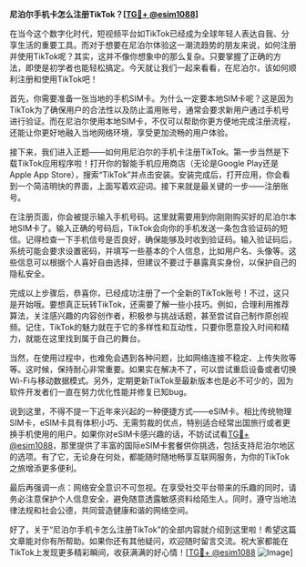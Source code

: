 **尼泊尔手机卡怎么注册TikTok？[[TG💪+ @esim1088](https://t.me/s/esim1088)]**

在当今这个数字化时代，短视频平台如TikTok已经成为全球年轻人表达自我、分享生活的重要工具。而对于想要在尼泊尔体验这一潮流趋势的朋友来说，如何注册并使用TikTok呢？其实，这并不像你想象中的那么复杂。只要掌握了正确的方法，即使是初学者也能轻松搞定。今天就让我们一起来看看，在尼泊尔，该如何顺利注册和使用TikTok吧！

首先，你需要准备一张当地的手机SIM卡。为什么一定要本地SIM卡呢？这是因为TikTok为了确保用户的合法性以及防止滥用账号，通常会要求新用户通过手机号进行验证。而在尼泊尔使用本地SIM卡，不仅可以帮助你更方便地完成注册流程，还能让你更好地融入当地网络环境，享受更加流畅的用户体验。

接下来，我们进入正题——如何用尼泊尔的手机卡注册TikTok。第一步当然是下载TikTok应用程序啦！打开你的智能手机应用商店（无论是Google Play还是Apple App Store），搜索“TikTok”并点击安装。安装完成后，打开应用，你会看到一个简洁明快的界面，上面写着欢迎词。接下来就是最关键的一步——注册账号。

在注册页面，你会被提示输入手机号码。这里就需要用到你刚刚购买好的尼泊尔本地SIM卡了。输入正确的号码后，TikTok会向你的手机发送一条包含验证码的短信。记得检查一下手机信号是否良好，确保能够及时收到验证码。输入验证码后，系统可能会要求设置密码，并填写一些基本的个人信息，比如用户名、头像等。这些信息可以根据个人喜好自由选择，但建议不要过于暴露真实身份，以保护自己的隐私安全。

完成以上步骤后，恭喜你，已经成功注册了一个全新的TikTok账号！不过，这只是开始哦。要想真正玩转TikTok，还需要了解一些小技巧。例如，合理利用推荐算法，关注感兴趣的内容创作者，积极参与挑战话题，甚至尝试自己制作原创视频。记住，TikTok的魅力就在于它的多样性和互动性，只要你愿意投入时间和精力，就能在这里找到属于自己的舞台。

当然，在使用过程中，也难免会遇到各种问题，比如网络连接不稳定、上传失败等等。这时候，保持耐心非常重要。如果实在解决不了，可以尝试重启设备或者切换Wi-Fi与移动数据模式。另外，定期更新TikTok至最新版本也是必不可少的，因为软件开发者们一直在努力优化性能并修复已知bug。

说到这里，不得不提一下近年来兴起的一种便捷方式——eSIM卡。相比传统物理SIM卡，eSIM卡具有体积小巧、无需剪裁的优点，特别适合经常出国旅行或者更换手机使用的用户。如果你对eSIM卡感兴趣的话，不妨试试看[TG💪+ @esim1088](https://t.me/s/esim1088)，那里提供了丰富的国际eSIM卡套餐供你挑选，包括支持尼泊尔地区的选项。有了它，无论身在何处，都能随时随地畅享互联网服务，为你的TikTok之旅增添更多便利。

最后再强调一点：网络安全意识不可忽视。在享受社交平台带来的乐趣的同时，请务必注意保护个人信息安全，避免随意透露敏感资料给陌生人。同时，遵守当地法律法规和社会公德，共同营造健康和谐的网络空间。

好了，关于“尼泊尔手机卡怎么注册TikTok”的全部内容就介绍到这里啦！希望这篇文章能对你有所帮助。如果你还有其他疑问，欢迎随时留言交流。祝大家都能在TikTok上发现更多精彩瞬间，收获满满的好心情！[[TG💪+ @esim1088](https://t.me/s/esim1088) ![Image](https://i.postimg.cc/4NQfJmqS/Snipaste-2025-05-13-00-14-12.png)]